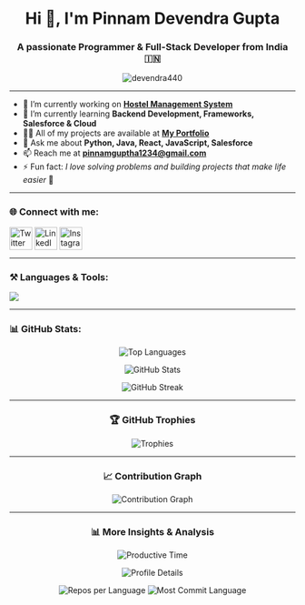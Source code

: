 <h1 align="center">Hi 👋, I'm Pinnam Devendra Gupta</h1>
<h3 align="center">A passionate Programmer & Full-Stack Developer from India 🇮🇳</h3>

<p align="center"> 
  <img src="https://komarev.com/ghpvc/?username=devendra440&label=Profile%20Views&color=0e75b6&style=flat" alt="devendra440" /> 
</p>

---

- 🔭 I’m currently working on **[Hostel Management System](https://devendra440.github.io/StaySelect/)**  
- 🌱 I’m currently learning **Backend Development, Frameworks, Salesforce & Cloud**  
- 👨‍💻 All of my projects are available at **[My Portfolio](https://devendra440.github.io/codesoft/)**  
- 💬 Ask me about **Python, Java, React, JavaScript, Salesforce**  
- 📫 Reach me at **pinnamguptha1234@gmail.com**  
- ⚡ Fun fact: *I love solving problems and building projects that make life easier* 🚀  

---

<h3 align="left">🌐 Connect with me:</h3>
<p align="left">
<a href="https://twitter.com/devendra440" target="blank"><img align="center" src="https://skillicons.dev/icons?i=twitter" alt="Twitter" height="40" /></a>
<a href="https://linkedin.com/in/pinnam-devendra-gupta" target="blank"><img align="center" src="https://skillicons.dev/icons?i=linkedin" alt="LinkedIn" height="40" /></a>
<a href="https://instagram.com/mr.dev__2004" target="blank"><img align="center" src="https://skillicons.dev/icons?i=instagram" alt="Instagram" height="40" /></a>
</p>

---

<h3 align="left">⚒️ Languages & Tools:</h3>
<p align="left">
  <img src="https://skillicons.dev/icons?i=java,python,html,css,bootstrap,javascript,react,nodejs,express,mongodb,mysql,salesforce,git,github,vscode" />
</p>

---

<h3 align="left">📊 GitHub Stats:</h3>

<p align="center">
  <img src="https://github-readme-stats.vercel.app/api/top-langs?username=devendra440&show_icons=true&locale=en&layout=compact&theme=tokyonight" alt="Top Languages" />
</p>

<p align="center">
  <img src="https://github-readme-stats.vercel.app/api?username=devendra440&show_icons=true&locale=en&theme=tokyonight" alt="GitHub Stats" />
</p>

<p align="center">
  <img src="https://github-readme-streak-stats.herokuapp.com/?user=devendra440&theme=tokyonight" alt="GitHub Streak" />
</p>

---

<h3 align="center">🏆 GitHub Trophies</h3>
<p align="center"> 
  <img src="https://github-profile-trophy.vercel.app/?username=devendra440&theme=onedark&row=1&column=6" alt="Trophies" />
</p>

---

<h3 align="center">📈 Contribution Graph</h3>
<p align="center">
  <img src="https://github-readme-activity-graph.vercel.app/graph?username=devendra440&theme=tokyo-night" alt="Contribution Graph" />
</p>

---

<h3 align="center">📊 More Insights & Analysis</h3>

<p align="center">
  <!-- Productivity by Time -->
  <img src="https://github-profile-summary-cards.vercel.app/api/cards/productive-time?username=devendra440&theme=tokyonight&utcOffset=+5.5" alt="Productive Time" />
</p>

<p align="center">
  <!-- Commit Calendar -->
  <img src="https://github-profile-summary-cards.vercel.app/api/cards/profile-details?username=devendra440&theme=tokyonight" alt="Profile Details" />
</p>

<p align="center">
  <!-- Repo Stats -->
  <img src="https://github-profile-summary-cards.vercel.app/api/cards/repos-per-language?username=devendra440&theme=tokyonight" alt="Repos per Language" />
  <img src="https://github-profile-summary-cards.vercel.app/api/cards/most-commit-language?username=devendra440&theme=tokyonight" alt="Most Commit Language" />
</p>
